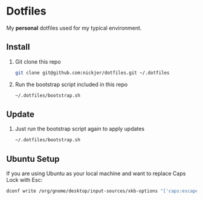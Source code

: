 # Dotfiles

My **personal** dotfiles used for my typical environment.

## Install

1. Git clone this repo

    ```sh
    git clone git@github.com:nickjer/dotfiles.git ~/.dotfiles
    ```

2. Run the bootstrap script included in this repo

    ```sh
    ~/.dotfiles/bootstrap.sh
    ```

## Update

1. Just run the bootstrap script again to apply updates

   ```sh
   ~/.dotfiles/bootstrap.sh
   ```

## Ubuntu Setup

If you are using Ubuntu as your local machine and want to replace Caps Lock
with Esc:

```sh
dconf write /org/gnome/desktop/input-sources/xkb-options "['caps:escape']"
```
